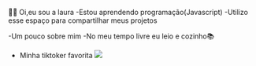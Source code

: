 🙋‍♀️ Oi,eu sou a laura
-Estou aprendendo programação(Javascript)
-Utilizo esse espaço para compartilhar meus projetos

   -Um pouco sobre mim
   -No meu tempo livre eu leio e cozinho📚
   - Minha tiktoker favorita
![](https://media.tenor.com/cbkhJKVDEDkAAAAC/harry-potter.gif)
